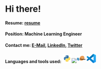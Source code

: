 # Hi there!

#### Resume: [resume](https://www.linkedin.com/in/ishan-modi-5765521a1/detail/overlay-view/urn:li:fsd_profileTreasuryMedia:(ACoAAC8-saoBIRwyAsyYXta7jEW7iCELTjlf93k,1597746598202)/?lipi=urn%3Ali%3Apage%3Ad_flagship3_profile_view_base%3BUP%2BNRobpS4yQT0G9qNXD9g%3D%3D&licu=urn%3Ali%3Acontrol%3Ad_flagship3_profile_view_base-featured_item_detail_view)
#### Position: Machine Learning Engineer
#### Contact me: [E-Mail](mailto:ishan.modi24@gmail.com), [LinkedIn](https://www.linkedin.com/in/ishan-modi-5765521a1/), [Twitter](https://twitter.com/ishan_modi24)
#### Languages and tools used:  <code><img height="30" src="https://raw.githubusercontent.com/github/explore/80688e429a7d4ef2fca1e82350fe8e3517d3494d/topics/python/python.png"></code><code><img height="30" src="https://avatars0.githubusercontent.com/u/15658638?s=200&v=4"></code><code><img height="30" src="https://raw.githubusercontent.com/github/explore/80688e429a7d4ef2fca1e82350fe8e3517d3494d/topics/scikit-learn/scikit-learn.png"></code> <code><img height="30" src="https://raw.githubusercontent.com/github/explore/80688e429a7d4ef2fca1e82350fe8e3517d3494d/topics/visual-studio-code/visual-studio-code.png"></code>
